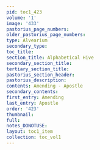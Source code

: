 ```yaml
---
pid: toc1_423
volume: '1'
image: '433'
pastorius_page_numbers: 
older_pastorius_page_numbers: 
type: Alvearium
secondary_type: 
toc_title: 
section_title: Alphabetical Hive
secondary_section_title: 
tertiary_section_title: 
pastorius_section_header: 
pastorius_description: 
contents: Amending - Apostle
secondary_contents: 
first_entry: Amending
last_entry: Apostle
order: '423'
thumbnail: 
full: 
notes_DONOTUSE: 
layout: toc1_item
collection: toc_vol1
---
```

